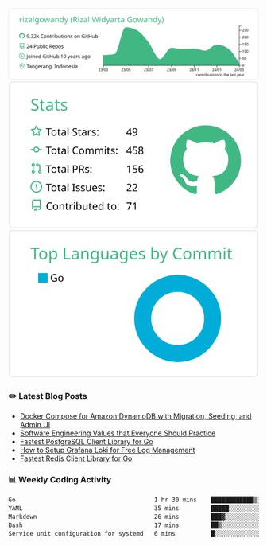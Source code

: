 ![profile-details](profile-summary-card-output/vue/0-profile-details.svg)
![stats](profile-summary-card-output/vue/3-stats.svg)
![most-commit-language](profile-summary-card-output/vue/2-most-commit-language.svg)

### :pencil2: Latest Blog Posts
<!-- BLOG-POST-LIST:START -->
- [Docker Compose for Amazon DynamoDB with Migration, Seeding, and Admin UI](https://medium.com/geekculture/docker-compose-for-amazon-dynamodb-with-migration-seeding-and-admin-ui-db11a348cc6a?source=rss-5763b0f1aba6------2)
- [Software Engineering Values that Everyone Should Practice](https://levelup.gitconnected.com/software-engineering-values-that-everyone-should-practice-c980d00cd103?source=rss-5763b0f1aba6------2)
- [Fastest PostgreSQL Client Library for Go](https://levelup.gitconnected.com/fastest-postgresql-client-library-for-go-579fa97909fb?source=rss-5763b0f1aba6------2)
- [How to Setup Grafana Loki for Free Log Management](https://levelup.gitconnected.com/how-to-setup-grafana-loki-for-free-log-management-ceb60558503c?source=rss-5763b0f1aba6------2)
- [Fastest Redis Client Library for Go](https://levelup.gitconnected.com/fastest-redis-client-library-for-go-7993f618f5ab?source=rss-5763b0f1aba6------2)
<!-- BLOG-POST-LIST:END -->

### 📊 Weekly Coding Activity
<!--START_SECTION:waka-->

```txt
Go                                       1 hr 30 mins    ████████████▒░░░░░░░░░░░░   49.07 %
YAML                                     35 mins         █████░░░░░░░░░░░░░░░░░░░░   19.37 %
Markdown                                 26 mins         ███▓░░░░░░░░░░░░░░░░░░░░░   14.33 %
Bash                                     17 mins         ██▒░░░░░░░░░░░░░░░░░░░░░░   09.48 %
Service unit configuration for systemd   6 mins          █░░░░░░░░░░░░░░░░░░░░░░░░   03.48 %
```

<!--END_SECTION:waka-->
